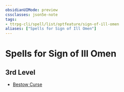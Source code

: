 ```yaml
---
obsidianUIMode: preview
cssclasses: json5e-note
tags:
- ttrpg-cli/spell/list/optfeature/sign-of-ill-omen
aliases: ["Spells for Sign of Ill Omen"]
---
```

# Spells for Sign of Ill Omen

## 3rd Level

- [Bestow Curse](3-Mechanics/CLI/spells/bestow-curse.md "PHB")
